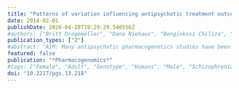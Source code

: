 ```yaml
---
title: "Patterns of variation influencing antipsychotic treatment outcomes in South African first-episode schizophrenia patients"
date: 2014-02-01
publishDate: 2020-04-28T19:29:29.540556Z
#authors: ["Britt Drogemöller", "Dana Niehaus", "Bonginkosi Chiliza", "Lize van der Merwe", "Laila Asmal", "Anil Malhotra", "Galen Wright", "Robin Emsley", "Louise Warnich"]
publication_types: ["2"]
#abstract: "AIM: Many antipsychotic pharmacogenetics studies have been performed examining candidate genes or known variation; however, our understanding of the genetic factors involved in antipsychotic pharmacogenetic traits remains limited. MATERIALS & METHODS: A well-characterized cohort of first-episode schizophrenia (FES) patients was used to identify a subset of nonresponders and responders to antipsychotic treatment for exome sequencing (n = 11). The variation observed in the responders and nonresponders was subsequently compared and a prioritization strategy was employed to identify variants for genotyping in the entire FES cohort (n = 103) as well as an additional Xhosa schizophrenia cohort (n = 222). RESULTS: Examination of coding variation revealed a potential role for rare loss-of-function variants in treatment response outcomes. One variant, rs11368509, was found to be weakly associated with better treatment outcomes in the FES cohort (p = 0.057) and the Xhosa schizophrenia cohort (p = 0.016). In addition, the majority of the loss-of-function variation that was considered likely to be involved in antipsychotic treatment response was either novel or rare in Asian and European populations. CONCLUSION: This pilot study has highlighted the importance of exome sequencing for antipsychotic pharmacogenomics studies, particularly in African individuals. Furthermore, the results emphasize once again the complexity of antipsychotic pharmacogenomics and the need for future research."
featured: false
publication: "*Pharmacogenomics*"
#tags: ["Female", "Adult", "Genotype", "Humans", "Male", "Schizophrenia", "Polymorphism", "Genetic", "Antipsychotic Agents", "Treatment Outcome", "African Continental Ancestry Group", "South Africa", "Pilot Projects", "Exome", "Genotyping Techniques"]
doi: "10.2217/pgs.13.218"
---
```


